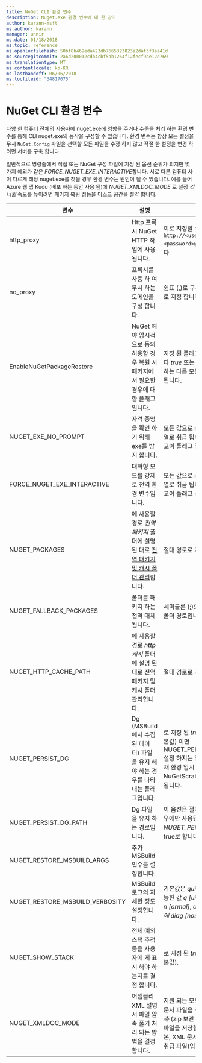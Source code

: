 ```yaml
---
title: NuGet CLI 환경 변수
description: Nuget.exe 환경 변수에 대 한 참조
author: karann-msft
ms.author: karann
manager: unnir
ms.date: 01/18/2018
ms.topic: reference
ms.openlocfilehash: 50bf8b469eda423db7665323823a2daf3f3aa41d
ms.sourcegitcommit: 2a6d200012cdb4cbf5ab1264f12fecf9ae12d769
ms.translationtype: MT
ms.contentlocale: ko-KR
ms.lasthandoff: 06/06/2018
ms.locfileid: "34817075"
---
```

# <a name="nuget-cli-environment-variables"></a>NuGet CLI 환경 변수

다양 한 컴퓨터 전체의 사용자에 nuget.exe에 영향을 주거나 수준을 처리 하는 환경 변수를 통해 CLI nuget.exe의 동작을 구성할 수 있습니다. 환경 변수는 항상 모든 설정을 무시 `NuGet.Config` 파일을 선택할 모든 파일을 수정 하지 않고 적절 한 설정을 변경 하려면 서버를 구축 합니다.

일반적으로 명령줄에서 직접 또는 NuGet 구성 파일에 지정 된 옵션 순위가 되지만 몇 가지 예외가 같은 *FORCE_NUGET_EXE_INTERACTIVE*합니다. 서로 다른 컴퓨터 사이 다르게 해당 nuget.exe를 찾을 경우 환경 변수는 원인이 될 수 있습니다. 예를 들어 Azure 웹 앱 Kudu (배포 하는 동안 사용 됨)에 *NUGET_XMLDOC_MODE* 로 설정 *건너뛸* 속도를 높이려면 패키지 복원 성능을 디스크 공간을 절약 합니다.

| 변수 | 설명 | 설명 |
| --- | --- | --- |
| http_proxy | Http 프록시 NuGet HTTP 작업에 사용 됩니다. | 이로 지정할 수는 `http://<username>:<password>@proxy.com`합니다. |
| no_proxy | 프록시를 사용 하 여 무시 하는 도메인을 구성 합니다. | 쉼표 (,)로 구분 하는 도메인으로 지정 합니다. |
| EnableNuGetPackageRestore | NuGet 해야 암시적으로 동의 허용할 경우 복원 시 패키지에서 필요한 경우에 대 한 플래그입니다. | 지정 된 플래그가로 처리 됩니다 *true* 또는 *1*, 플래그도 처리 하는 다른 모든 값이 설정 되지 됩니다. |
| NUGET_EXE_NO_PROMPT | 자격 증명을 확인 하기 위해 exe를 방지 합니다. | 모든 값으로 null 또는 빈 문자열로 취급 됩니다 점을 제외 하 고이 플래그 집합/true입니다. |
| FORCE_NUGET_EXE_INTERACTIVE | 대화형 모드를 강제로 전역 환경 변수입니다. | 모든 값으로 null 또는 빈 문자열로 취급 됩니다 점을 제외 하 고이 플래그 집합/true입니다. |
| NUGET_PACKAGES | 에 사용할 경로 *전역 패키지* 폴더에 설명 된 대로 [전역 패키지 및 캐시 폴더 관리](../consume-packages/managing-the-global-packages-and-cache-folders.md)합니다. | 절대 경로로 지정 합니다. |
| NUGET_FALLBACK_PACKAGES | 폴더를 패키지 하는 전역 대체 됩니다. | 세미콜론 (;)으로 구분 된 절대 폴더 경로입니다. |
| NUGET_HTTP_CACHE_PATH | 에 사용할 경로 *http 캐시* 폴더에 설명 된 대로 [전역 패키지 및 캐시 폴더 관리](../consume-packages/managing-the-global-packages-and-cache-folders.md)합니다. | 절대 경로로 지정 합니다. |
| NUGET_PERSIST_DG | Dg (MSBuild에서 수집 된 데이터) 파일을 유지 해야 하는 경우를 나타내는 플래그입니다. | 로 지정 된 *true* 또는 *false* (기본값) 이면 NUGET_PERSIST_DG_PATH 설정 하지는 임시 디렉터리 (현재 환경 임시 디렉터리에 NuGetScratch 폴더)에 저장 됩니다. |
| NUGET_PERSIST_DG_PATH | Dg 파일을 유지 하는 경로입니다. | 이 옵션은 절대 경로로 지정, 경우에만 사용된 *NUGET_PERSIST_DG* 설정을 true로 합니다. |
| NUGET_RESTORE_MSBUILD_ARGS | 추가 MSBuild 인수를 설정합니다. | |
| NUGET_RESTORE_MSBUILD_VERBOSITY | MSBuild 로그의 자세한 정도 설정합니다. | 기본값은 *quiet* ("/ v: q"). 가능한 값 *q [uiet]*, *m [inimal]*, *n [ormal]*, *d [etailed]*, 및 *앞에 diag [nostic]* 합니다. |
| NUGET_SHOW_STACK | 전체 예외 스택 추적 등을 사용자에 게 표시 해야 하는지를 결정 합니다. | 로 지정 된 *true* 또는 *false* (기본값). |
| NUGET_XMLDOC_MODE | 어셈블리 XML 설명서 파일 압축 풀기 처리 되는 방법을 결정 합니다. | 지원 되는 모드는 *건너뛸* (XML 문서 파일을 추출 하지 말고) *압축* (zip 보관 파일로 XML 문서 파일을 저장할) 또는 *none* (기본, XML 문서 파일을 일반으로 취급 파일)입니다. |
